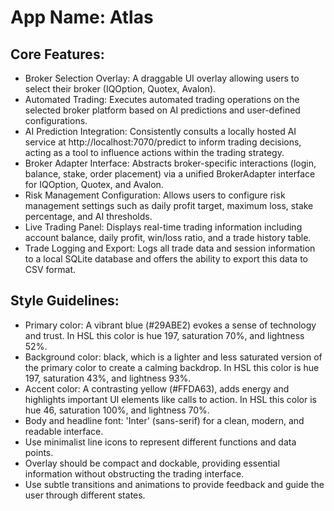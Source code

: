 # **App Name**: Atlas

## Core Features:

- Broker Selection Overlay: A draggable UI overlay allowing users to select their broker (IQOption, Quotex, Avalon).
- Automated Trading: Executes automated trading operations on the selected broker platform based on AI predictions and user-defined configurations.
- AI Prediction Integration: Consistently consults a locally hosted AI service at http://localhost:7070/predict to inform trading decisions, acting as a tool to influence actions within the trading strategy.
- Broker Adapter Interface: Abstracts broker-specific interactions (login, balance, stake, order placement) via a unified BrokerAdapter interface for IQOption, Quotex, and Avalon.
- Risk Management Configuration: Allows users to configure risk management settings such as daily profit target, maximum loss, stake percentage, and AI thresholds.
- Live Trading Panel: Displays real-time trading information including account balance, daily profit, win/loss ratio, and a trade history table.
- Trade Logging and Export: Logs all trade data and session information to a local SQLite database and offers the ability to export this data to CSV format.

## Style Guidelines:

- Primary color: A vibrant blue (#29ABE2) evokes a sense of technology and trust. In HSL this color is hue 197, saturation 70%, and lightness 52%.
- Background color: black, which is a lighter and less saturated version of the primary color to create a calming backdrop. In HSL this color is hue 197, saturation 43%, and lightness 93%.
- Accent color: A contrasting yellow (#FFDA63), adds energy and highlights important UI elements like calls to action. In HSL this color is hue 46, saturation 100%, and lightness 70%.
- Body and headline font: 'Inter' (sans-serif) for a clean, modern, and readable interface.
- Use minimalist line icons to represent different functions and data points.
- Overlay should be compact and dockable, providing essential information without obstructing the trading interface.
- Use subtle transitions and animations to provide feedback and guide the user through different states.